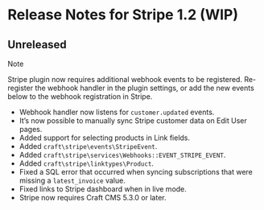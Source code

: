 # Release Notes for Stripe 1.2 (WIP)

## Unreleased

> [!NOTE]
> Stripe plugin now requires additional webhook events to be registered. Re-register the webhook handler in the plugin settings, or add the new events below to the webhook registration in Stripe.

- Webhook handler now listens for `customer.updated` events.
- It’s now possible to manually sync Stripe customer data on Edit User pages.
- Added support for selecting products in Link fields.
- Added `craft\stripe\events\StripeEvent`.
- Added `craft\stripe\services\Webhooks::EVENT_STRIPE_EVENT`.
- Added `craft\stripe\linktypes\Product`.
- Fixed a SQL error that occurred when syncing subscriptions that were missing a `latest_invoice` value.
- Fixed links to Stripe dashboard when in live mode.
- Stripe now requires Craft CMS 5.3.0 or later.
